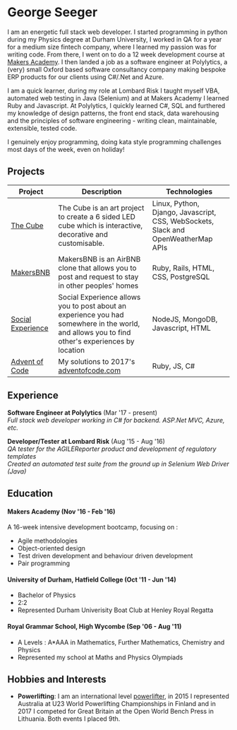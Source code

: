 # George Seeger

I am an energetic full stack web developer. I started programming in python during my Physics degree at Durham University, I worked in QA for a year for a medium size fintech company, where I learned my passion was for writing code. From there, I went on to do a 12 week development course at [Makers Academy](https://github.com/makersacademy). I then landed a job as a software engineer at Polylytics, a (very) small Oxford based software consultancy company making bespoke ERP products for our clients using C#/.Net and Azure.

I am a quick learner, during my role at Lombard Risk I taught myself VBA, automated web testing in Java (Selenium) and at Makers Academy I learned Ruby and Javascript. At Polylytics, I quickly learned C#, SQL and furthered my knowledge of design patterns, the front end stack, data warehousing and the principles of software engineering - writing clean, maintainable, extensible, tested code.

I genuinely enjoy programming, doing kata style programming challenges most days of the week, even on holiday!

## Projects


| Project   | Description | Technologies |
|---        |---         |---           |
| [The Cube](https://github.com/sultanhq/makers_cube) | The Cube is an art project to create a 6 sided LED cube which is interactive, decorative and customisable. | Linux, Python, Django, Javascript, CSS, WebSockets, Slack and OpenWeatherMap APIs |
| [MakersBNB](https://github.com/georgeseeger/makersbnb)| MakersBNB is an AirBNB clone that allows you to post and request to stay in other peoples' homes | Ruby, Rails, HTML, CSS, PostgreSQL|
| [Social Experience](https://github.com/ejatkin/social-experience) | Social Experience allows you to post about an experience you had somewhere in the world, and allows you to find other's experiences by location| NodeJS, MongoDB, Javascript, HTML|
| [Advent of Code](https://github.com/georgeseeger/adventofcode2017) | My solutions to 2017's [adventofcode.com](http://adventofcode.com/2017) | Ruby, JS, C# |

## Experience

**Software Engineer at Polylytics** (Mar '17 - present)   
*Full stack web developer working in C# for backend. ASP.Net MVC, Azure, etc.*

**Developer/Tester at Lombard Risk** (Aug '15 - Aug '16)    
*QA tester for the AGILEReporter product and development of regulatory templates*  
*Created an automated test suite from the ground up in Selenium Web Driver (Java)*


## Education

#### Makers Academy (Nov '16 - Feb '16)

A 16-week intensive development bootcamp, focusing on :

- Agile methodologies
- Object-oriented design
- Test driven development and behaviour driven development
- Pair programming

#### University of Durham, Hatfield College  (Oct '11 - Jun '14)

- Bachelor of Physics
- 2:2
- Represented Durham Univerisity Boat Club at Henley Royal Regatta

#### Royal Grammar School, High Wycombe (Sep '06 - Aug '11)

- A Levels : A*AAA in Mathematics, Further Mathematics, Chemistry and Physics
- Represented my school at Maths and Physics Olympiads

## Hobbies and Interests
- **Powerlifting**: I am an international level [powerlifter](http://www.powerlifting-ipf.com), in 2015 I represented Australia at U23 World Powerlifting Championships in Finland and in 2017 I competed for Great Britain at the Open World Bench Press in Lithuania. Both events I placed 9th.
